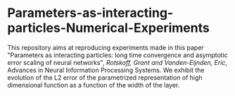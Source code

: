 # Parameters-as-interacting-particles-Numerical-Experiments
This repository aims at reproducing experiments made in this paper "Parameters as interacting particles: long time convergence and asymptotic error scaling of neural networks", _Rotskoff, Grant and Vanden-Eijnden, Eric_, Advances in Neural Information Processing Systems.
We exhibit the evolution of the L2 error of the parametrized representation of high dimensional function as a function of the width of the layer.

